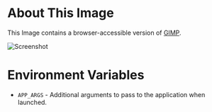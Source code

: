 # About This Image

This Image contains a browser-accessible version of [GIMP](https://www.gimp.org/).

![Screenshot][Image_Screenshot]

[Image_Screenshot]: https://f.hubspotusercontent30.net/hubfs/5856039/dockerhub/image-screenshots/gimp.png "Image Screenshot"

# Environment Variables

* `APP_ARGS` - Additional arguments to pass to the application when launched.
